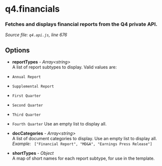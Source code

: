 # q4.financials

### Fetches and displays financial reports from the Q4 private API.

*Source file: `q4.api.js`, line 676*  



## Options
- **reportTypes** - *Array&lt;string&gt;*  
A list of report subtypes to display.
Valid values are:
- `Annual Report`
- `Supplemental Report`
- `First Quarter`
- `Second Quarter`
- `Third Quarter`
- `Fourth Quarter`
Use an empty list to display all.  

- **docCategories** - *Array&lt;string&gt;*  
A list of document categories to display.
Use an empty list to display all.  
*Example:* ` ["Financial Report", "MD&A", "Earnings Press Release"]`  

- **shortTypes** - *Object*  
A map of short names for each report subtype,
for use in the template.  


